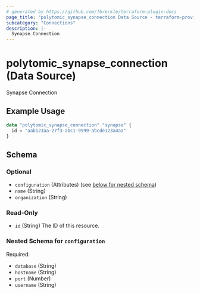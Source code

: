 ```yaml
---
# generated by https://github.com/fbreckle/terraform-plugin-docs
page_title: "polytomic_synapse_connection Data Source - terraform-provider-polytomic"
subcategory: "Connections"
description: |-
  Synapse Connection
---
```


# polytomic_synapse_connection (Data Source)

Synapse Connection

## Example Usage

```terraform
data "polytomic_synapse_connection" "synapse" {
  id = "aab123aa-27f3-abc1-9999-abcde123a4aa"
}
```

<!-- schema generated by tfplugindocs -->
## Schema

### Optional

- `configuration` (Attributes) (see [below for nested schema](#nestedatt--configuration))
- `name` (String)
- `organization` (String)

### Read-Only

- `id` (String) The ID of this resource.

<a id="nestedatt--configuration"></a>
### Nested Schema for `configuration`

Required:

- `database` (String)
- `hostname` (String)
- `port` (Number)
- `username` (String)



